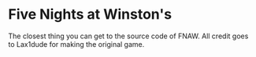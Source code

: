 # Five Nights at Winston's
The closest thing you can get to the source code of FNAW. All credit goes to Lax1dude for making the original game.

